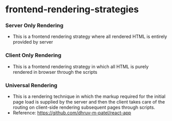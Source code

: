 # frontend-rendering-strategies

### Server Only Rendering

- This is a frontend rendering strategy where all rendered HTML is entirely provided by server

### Client Only Rendering

- This is a frontend rendering strategy in which all HTML is purely rendered in browser through the scripts

### Universal Rendering

- This is a rendering technique in which the markup required for the initial page load is supplied by the server and then the client takes care of the routing on client-side rendering subsequent pages through scripts.
- Reference: https://github.com/dhruv-m-patel/react-app
